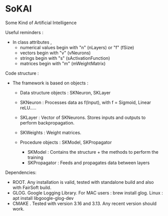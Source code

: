 # SoKAI
Some Kind of Artificial Intelligence

Useful reminders :

 - In class attributes ,
    - numerical values begin with   "n" (nLayers) or "f" (fSize)
    - vectors begin with            "v" (vNeurons)
    - strings begin with            "s" (sActivationFunction)
    - matrices begin with           "m" (mWeightMatrix)


Code structure :

  - The framework is based on objects :

    - Data structure objects : SKNeuron, SKLayer

     - SKNeuron  : Processes data as f(Input), with f = Sigmoid, Linear reLU.....
     - SKLayer   : Vector of SKNeurons. Stores inputs and outputs to perform
       backpropagation.
     - SKWeights : Weight matrices.

    - Procedure objects : SKModel, SKPropagator

      - SKModel : Contains the structure + the methods to perform the training
      - SKPropagator : Feeds and propagates data between layers  



Dependencies:
   - ROOT. Any installation is valid, tested with standalone build and also with FairSoft build.
   - GLOG. Google Logging Library. For MAC users : brew install glog. Linux : apt install libgoogle-glog-dev
   - CMAKE . Tested with version 3.16 and 3.13. Any recent version should work.
